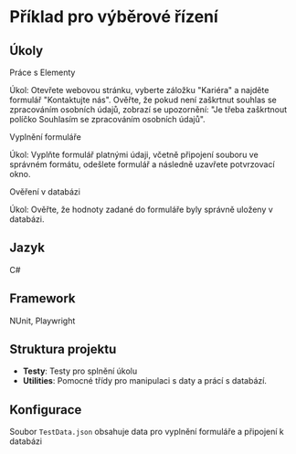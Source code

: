 
# Příklad pro výběrové řízení


## Úkoly

Práce s Elementy

Úkol: Otevřete webovou stránku, vyberte záložku "Kariéra" a najděte formulář "Kontaktujte nás". Ověřte, že pokud není zaškrtnut souhlas se zpracováním osobních
 údajů, zobrazí se upozornění: "Je třeba zaškrtnout políčko Souhlasím se zpracováním osobních údajů".



Vyplnění formuláře

Úkol: Vyplňte formulář platnými údaji, včetně připojení souboru ve správném formátu, odešlete formulář a následně uzavřete potvrzovací okno.



Ověření v databázi

Úkol: Ověřte, že hodnoty zadané do formuláře byly správně uloženy v databázi.



## Jazyk
C#

## Framework
NUnit, Playwright



## Struktura projektu

- **Testy**: Testy pro splnění úkolu
- **Utilities**: Pomocné třídy pro manipulaci s daty a prácí s databází.

## Konfigurace

Soubor `TestData.json` obsahuje data pro vyplnění formuláře a připojení k databázi 

